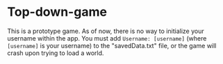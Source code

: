 # Top-down-game

This is a prototype game. As of now, there is no way to initialize your username within the app. You must add `Username: [username]` (where `[username]` is your username) to the "savedData.txt" file, or the game will crash upon trying to load a world.
